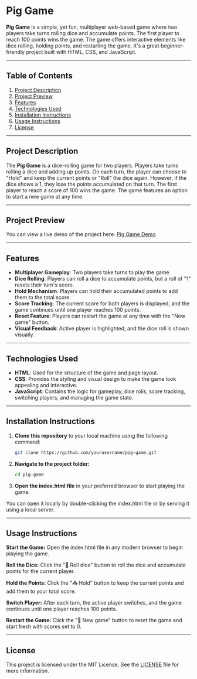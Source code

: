 # Pig Game

**Pig Game** is a simple, yet fun, multiplayer web-based game where two players take turns rolling dice and accumulate points. The first player to reach 100 points wins the game. The game offers interactive elements like dice rolling, holding points, and restarting the game. It's a great beginner-friendly project built with HTML, CSS, and JavaScript.

---

## Table of Contents

1. [Project Description](#project-description)
2. [Project Preview](#project-preview)
3. [Features](#features)
4. [Technologies Used](#technologies-used)
5. [Installation Instructions](#installation-instructions)
6. [Usage Instructions](#usage-instructions)
7. [License](#license)

---

## Project Description

The **Pig Game** is a dice-rolling game for two players. Players take turns rolling a dice and adding up points. On each turn, the player can choose to "Hold" and keep the current points or "Roll" the dice again. However, if the dice shows a 1, they lose the points accumulated on that turn. The first player to reach a score of 100 wins the game. The game features an option to start a new game at any time.

---

## Project Preview

You can view a live demo of the project here: [Pig Game Demo](https://rollthepig.netlify.app/)

---

## Features

- **Multiplayer Gameplay**: Two players take turns to play the game.
- **Dice Rolling**: Players can roll a dice to accumulate points, but a roll of "1" resets their turn's score.
- **Hold Mechanism**: Players can hold their accumulated points to add them to the total score.
- **Score Tracking**: The current score for both players is displayed, and the game continues until one player reaches 100 points.
- **Reset Feature**: Players can restart the game at any time with the "New game" button.
- **Visual Feedback**: Active player is highlighted, and the dice roll is shown visually.

---

## Technologies Used

- **HTML**: Used for the structure of the game and page layout.
- **CSS**: Provides the styling and visual design to make the game look appealing and interactive.
- **JavaScript**: Contains the logic for gameplay, dice rolls, score tracking, switching players, and managing the game state.

---

## Installation Instructions

1. **Clone this repository** to your local machine using the following command:

   ```bash
   git clone https://github.com/yourusername/pig-game.git
   ```

2. **Navigate to the project folder:**

   ```bash
   cd pig-game
   ```

3. **Open the index.html file** in your preferred browser to start playing the game.

You can open it locally by double-clicking the index.html file or by serving it using a local server.

---

## Usage Instructions

**Start the Game:** Open the index.html file in any modern browser to begin playing the game.

**Roll the Dice:** Click the "🎲 Roll dice" button to roll the dice and accumulate points for the current player.

**Hold the Points:** Click the "📥 Hold" button to keep the current points and add them to your total score.

**Switch Player:** After each turn, the active player switches, and the game continues until one player reaches 100 points.

**Restart the Game:** Click the "🔄 New game" button to reset the game and start fresh with scores set to 0.

---

## License

This project is licensed under the MIT License. See the [LICENSE](./LICENSE) file for more information.
